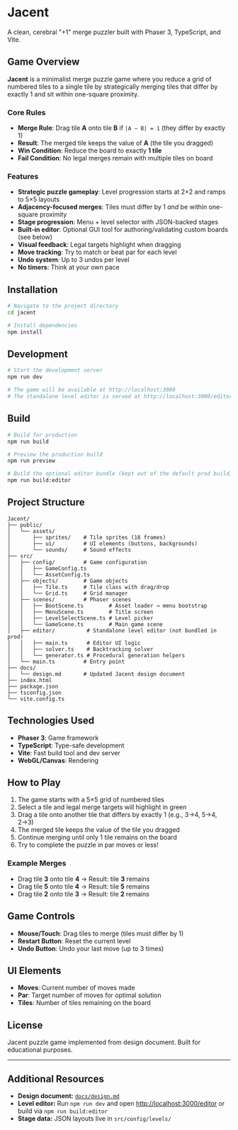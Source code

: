 # Jacent

A clean, cerebral "+1" merge puzzler built with Phaser 3, TypeScript, and Vite.

## Game Overview

**Jacent** is a minimalist merge puzzle game where you reduce a grid of numbered tiles to a single tile by strategically merging tiles that differ by exactly 1 and sit within one-square proximity.

### Core Rules

- **Merge Rule**: Drag tile **A** onto tile **B** if `|A − B| = 1` (they differ by exactly 1)
- **Result**: The merged tile keeps the value of **A** (the tile you dragged)
- **Win Condition**: Reduce the board to exactly **1 tile**
- **Fail Condition**: No legal merges remain with multiple tiles on board

### Features

- **Strategic puzzle gameplay**: Level progression starts at 2×2 and ramps to 5×5 layouts
- **Adjacency-focused merges**: Tiles must differ by 1 *and* be within one-square proximity
- **Stage progression**: Menu + level selector with JSON-backed stages
- **Built-in editor**: Optional GUI tool for authoring/validating custom boards (see below)
- **Visual feedback**: Legal targets highlight when dragging
- **Move tracking**: Try to match or beat par for each level
- **Undo system**: Up to 3 undos per level
- **No timers**: Think at your own pace

## Installation

```bash
# Navigate to the project directory
cd jacent

# Install dependencies
npm install
```

## Development

```bash
# Start the development server
npm run dev

# The game will be available at http://localhost:3000
# The standalone level editor is served at http://localhost:3000/editor
```

## Build

```bash
# Build for production
npm run build

# Preview the production build
npm run preview

# Build the optional editor bundle (kept out of the default prod build)
npm run build:editor
```

## Project Structure

```
Jacent/
├── public/
│   └── assets/
│       ├── sprites/    # Tile sprites (18 frames)
│       ├── ui/         # UI elements (buttons, backgrounds)
│       └── sounds/     # Sound effects
├── src/
│   ├── config/         # Game configuration
│   │   ├── GameConfig.ts
│   │   └── AssetConfig.ts
│   ├── objects/        # Game objects
│   │   ├── Tile.ts     # Tile class with drag/drop
│   │   └── Grid.ts     # Grid manager
│   ├── scenes/         # Phaser scenes
│   │   ├── BootScene.ts        # Asset loader → menu bootstrap
│   │   ├── MenuScene.ts        # Title screen
│   │   ├── LevelSelectScene.ts # Level picker
│   │   └── GameScene.ts        # Main game scene
│   ├── editor/          # Standalone level editor (not bundled in prod)
│   │   ├── main.ts      # Editor UI logic
│   │   ├── solver.ts    # Backtracking solver
│   │   └── generator.ts # Procedural generation helpers
│   └── main.ts         # Entry point
├── docs/
│   └── design.md       # Updated Jacent design document
├── index.html
├── package.json
├── tsconfig.json
└── vite.config.ts
```

## Technologies Used

- **Phaser 3**: Game framework
- **TypeScript**: Type-safe development
- **Vite**: Fast build tool and dev server
- **WebGL/Canvas**: Rendering

## How to Play

1. The game starts with a 5×5 grid of numbered tiles
2. Select a tile and legal merge targets will highlight in green
3. Drag a tile onto another tile that differs by exactly 1 (e.g., 3→4, 5→4, 2→3)
4. The merged tile keeps the value of the tile you dragged
5. Continue merging until only 1 tile remains on the board
6. Try to complete the puzzle in par moves or less!

### Example Merges

- Drag tile **3** onto tile **4** → Result: tile **3** remains
- Drag tile **5** onto tile **4** → Result: tile **5** remains
- Drag tile **2** onto tile **3** → Result: tile **2** remains

## Game Controls

- **Mouse/Touch**: Drag tiles to merge (tiles must differ by 1)
- **Restart Button**: Reset the current level
- **Undo Button**: Undo your last move (up to 3 times)

## UI Elements

- **Moves**: Current number of moves made
- **Par**: Target number of moves for optimal solution
- **Tiles**: Number of tiles remaining on the board

## License

Jacent puzzle game implemented from design document. Built for educational purposes.

---

## Additional Resources

- **Design document:** [`docs/design.md`](docs/design.md)
- **Level editor:** Run `npm run dev` and open [http://localhost:3000/editor](http://localhost:3000/editor) or build via `npm run build:editor`
- **Stage data:** JSON layouts live in `src/config/levels/`
